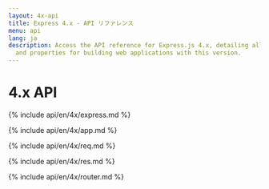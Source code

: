 ```yaml
---
layout: 4x-api
title: Express 4.x - API リファレンス
menu: api
lang: ja
description: Access the API reference for Express.js 4.x, detailing all modules, methods,
  and properties for building web applications with this version.
---
```

<div id="api-doc" markdown="1">

  <h1>4.x API</h1>

  <a id='express' class='h2'></a>
  {% include api/en/4x/express.md %}

  <a id='app' class='h2'></a>
  {% include api/en/4x/app.md %}

  <a id='req' class='h2'></a>
  {% include api/en/4x/req.md %}

  <a id='res' class='h2'></a>
  {% include api/en/4x/res.md %}

  <a id='router' class='h2'></a>
  {% include api/en/4x/router.md %}

</div>
